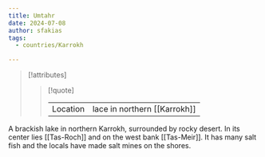 ```yaml
---
title: Umtahr
date: 2024-07-08
author: sfakias
tags:
  - countries/Karrokh

---
```

> [!attributes]
> 
> > [!quote]
> >
> > | | |
> > | --- | --- |
> > | Location | lace in northern [[Karrokh]] |

A brackish lake in northern Karrokh, surrounded by rocky desert. In its center lies [[Tas-Roch]] and on the west bank [[Tas-Meir]]. It has many salt fish and the locals have made salt mines on the shores.